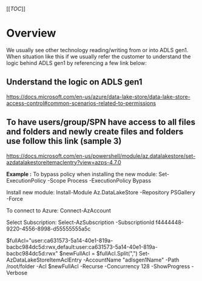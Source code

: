 [[_TOC_]]
# Overview
We usually see other technology reading/writing from or into ADLS gen1. When situation like this if we usually refer the customer to understand the logic behind ADLS gen1 by referencing a few link below:

## Understand the logic on ADLS gen1 
https://docs.microsoft.com/en-us/azure/data-lake-store/data-lake-store-access-control#common-scenarios-related-to-permissions

## To have users/group/SPN have access to all files and folders and newly create files and folders use follow this link (sample 3)
https://docs.microsoft.com/en-us/powershell/module/az.datalakestore/set-azdatalakestoreitemaclentry?view=azps-4.7.0

**Example :** 
To bypass policy when installing the new module:
Set-ExecutionPolicy -Scope Process -ExecutionPolicy Bypass

Install  new module:
Install-Module Az.DataLakeStore -Repository PSGallery -Force

To connect to Azure:
Connect-AzAccount

Select Subscription: 
Select-AzSubscription -SubscriptionId f4444448-9220-4556-8998-d55555555a5c

$fullAcl="user:ca631573-5a14-40e1-819a-bacbc984dc5d:rwx,default:user:ca631573-5a14-40e1-819a-bacbc984dc5d:rwx"
$newFullAcl = $fullAcl.Split(",")
Set-AzDataLakeStoreItemAclEntry -AccountName "adlsgen1Name" -Path /root/folder -Acl $newFullAcl -Recurse -Concurrency 128 -ShowProgress -Verbose